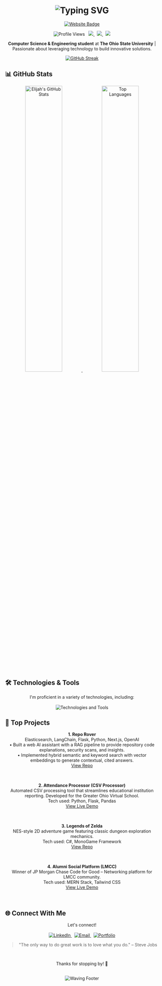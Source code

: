 <h1 align="center">
  <img src="https://readme-typing-svg.herokuapp.com?font=Fira+Code&size=30&duration=3000&pause=1000&color=F7F7F7&center=true&vCenter=true&random=false&width=600&lines=👋+Hey+there!+I'm+Elijah+Paulman!;💻+CS+%26+Engineering+Student;🚀+Developer+%26+Innovator;🔍+Tech+Explorer" alt="Typing SVG" />
</h1>

<!-- 🌐 Prominent Website Banner -->
<p align="center">
  <a href="https://epaulman.com" target="_blank" rel="noopener noreferrer">
    <img src="https://img.shields.io/badge/🌐_Visit_My_Website-epaulman.com-1E90FF?style=for-the-badge&logo=google-chrome&logoColor=white" alt="Website Badge">
  </a>
</p>

<p align="center">
  <img src="https://komarev.com/ghpvc/?username=elipaulman&label=Profile%20views&color=0e75b6&style=flat" alt="Profile Views">
  &nbsp;
  <a href="https://epaulman.com" target="_blank" rel="noopener noreferrer">
    <img src="https://img.shields.io/badge/Personal_Website-epaulman.com-blue?style=flat&logo=google-chrome">
  </a>
  &nbsp;
  <a href="https://www.linkedin.com/in/elijahpaulman/" target="_blank" rel="noopener noreferrer">
    <img src="https://img.shields.io/badge/LinkedIn-Elijah_Paulman-blue?style=flat&logo=linkedin">
  </a>
  &nbsp;
  <a href="mailto:eli.paulman@gmail.com">
    <img src="https://img.shields.io/badge/Email-eli.paulman%40gmail.com-red?style=flat&logo=gmail">
  </a>
</p>

<p align="center">
  <b>Computer Science & Engineering student</b> at <b>The Ohio State University</b> | Passionate about leveraging technology to build innovative solutions.
</p>

<div align="center">
  <a href="https://github.com/elipaulman">
    <img src="https://github-readme-streak-stats.herokuapp.com?user=elipaulman&theme=transparent&hide_border=true&date_format=%5BY.%5Dn.j" alt="GitHub Streak" />
  </a>
</div>

## 📊 GitHub Stats

<div align="center">
  <a href="https://github.com/elipaulman">
    <img width="49%" src="https://github-readme-stats.vercel.app/api?username=elipaulman&hide_border=true&show_icons=true&bg_color=00000000&hide_rank=true&text_color=white" alt="Elijah's GitHub Stats">
  </a>
  <a href="https://github.com/elipaulman">
    <img width="49%" src="https://github-readme-stats.vercel.app/api/top-langs/?username=elipaulman&show_icons=true&hide_border=true&layout=compact&langs_count=6&count_private=true&bg_color=00000000&text_color=white" alt="Top Languages">
  </a>
</div>

## 🛠️ Technologies & Tools

<p align="center">
  I'm proficient in a variety of technologies, including:
  <br><br>
  <img src="https://skillicons.dev/icons?i=python,java,cs,javascript,react,nodejs,aws,git,github,mongo" alt="Technologies and Tools" />
</p>

## 🚀 Top Projects

<div align="center">

**1. Repo Rover**  
Elasticsearch, LangChain, Flask, Python, Next.js, OpenAI  
• Built a web AI assistant with a RAG pipeline to provide repository code explanations, security scans, and insights.  
• Implemented hybrid semantic and keyword search with vector embeddings to generate contextual, cited answers.  
<a href="https://github.com/elipaulman/Repo_Rover" target="_blank" rel="noopener noreferrer">View Repo</a>  
<br><br>

**2. Attendance Processor (CSV Processor)**  
Automated CSV processing tool that streamlines educational institution reporting. Developed for the Greater Ohio Virtual School.  
Tech used: Python, Flask, Pandas  
<a href="https://govs-csv-processor.onrender.com/" target="_blank" rel="noopener noreferrer">View Live Demo</a>  
<br><br>

**3. Legends of Zelda**  
NES-style 2D adventure game featuring classic dungeon exploration mechanics.  
Tech used: C#, MonoGame Framework  
<a href="https://github.com/elipaulman/Legends-Of-Zelda" target="_blank" rel="noopener noreferrer">View Repo</a>  
<br><br>

**4. Alumni Social Platform (LMCC)**  
Winner of JP Morgan Chase Code for Good – Networking platform for LMCC community.  
Tech used: MERN Stack, Tailwind CSS  
<a href="https://alumni-network-platform-9aov.onrender.com" target="_blank" rel="noopener noreferrer">View Live Demo</a>  
<br><br>
</div>

## 🌐 Connect With Me

<p align="center">
  Let's connect!
  <br><br>
  <a href="https://www.linkedin.com/in/elijahpaulman/" target="_blank" rel="noopener noreferrer">
    <img src="https://img.shields.io/badge/LinkedIn-%230077B5.svg?&style=for-the-badge&logo=linkedin&logoColor=white" alt="LinkedIn">
  </a>
  &nbsp;
  <a href="mailto:paulman.2@osu.edu">
    <img src="https://img.shields.io/badge/Email-%23D14836.svg?&style=for-the-badge&logo=gmail&logoColor=white" alt="Email">
  </a>
  &nbsp;
  <a href="https://epaulman.com" target="_blank" rel="noopener noreferrer">
    <img src="https://img.shields.io/badge/Website-%233781da.svg?&style=for-the-badge&logo=safari&logoColor=white" alt="Portfolio">
  </a>
</p>

<div align="center">
  <blockquote>
    "The only way to do great work is to love what you do." – Steve Jobs
  </blockquote>

  <br>

  Thanks for stopping by! 👋

  <br>

  <img src="https://capsule-render.vercel.app/api?type=waving&color=gradient&height=100&section=footer" alt="Waving Footer" />
</div>

